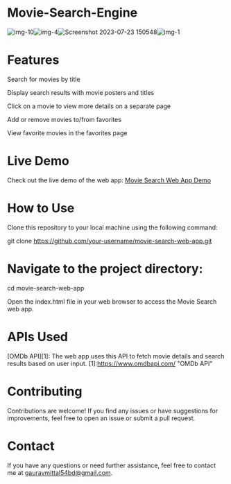 # Movie-Search-Engine
![img-10](https://github.com/gauravmittal54/Movie-Search-Engine/assets/61792468/24d77528-ff45-49a7-9fff-40ae02d25727)![img-4](https://github.com/gauravmittal54/Movie-Search-Engine/assets/61792468/904c5873-1bbb-46b5-81f0-8a5eafbc3c68)![Screenshot 2023-07-23 150548](https://github.com/gauravmittal54/Movie-Search-Engine/assets/61792468/40ac328b-7791-40f2-9e5a-29e08bcbd7a1)![img-1](https://github.com/gauravmittal54/Movie-Search-Engine/assets/61792468/a05b645e-2bf9-4891-84a4-e1bd06acb442)

# Features
Search for movies by title

Display search results with movie posters and titles

Click on a movie to view more details on a separate page

Add or remove movies to/from favorites

View favorite movies in the favorites page


# Live Demo
Check out the live demo of the web app: [Movie Search Web App Demo](https://gauravmittal54.github.io/Movie-Search-Engine/)

# How to Use
Clone this repository to your local machine using the following command:

git clone https://github.com/your-username/movie-search-web-app.git

# Navigate to the project directory:
cd movie-search-web-app

Open the index.html file in your web browser to access the Movie Search web app.


# APIs Used
[OMDb API][1]: The web app uses this API to fetch movie details and search results based on user input.
[1]:https://www.omdbapi.com/ "OMDb API"

# Contributing
Contributions are welcome! If you find any issues or have suggestions for improvements, feel free to open an issue or submit a pull request.

# Contact
If you have any questions or need further assistance, feel free to contact me at gauravmittal54bd@gmail.com.
